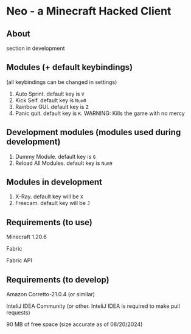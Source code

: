 # Neo - a Minecraft Hacked Client

## About
<!--TODO: write this shit-->
section in development

## Modules (+ default keybindings)
(all keybindings can be changed in settings)
1) Auto Sprint. default key is `V`
2) Kick Self. default key is `Num0`
3) Rainbow GUI. default key is `Z`
4) Panic quit. default key is `K`. WARNING: Kills the game with no mercy

## Development modules (modules used during development)
1) Dummy Module. default key is `G`
2) Reload All Modules. default key is `Num9`

## Modules in development
1) X-Ray. default key will be `X`
2) Freecam. default key will be `J`


## Requirements (to use)
Minecraft 1.20.6

Fabric

Fabric API

## Requirements (to develop)
Amazon Corretto-21.0.4 (or similar)

InteliJ IDEA Community (or other. InteliJ IDEA is required to make pull requests)

90 MB of free space (size accurate as of 08/20/2024)